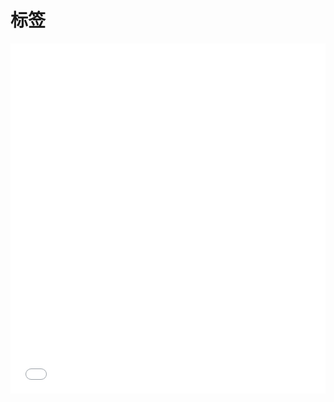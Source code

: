 # 标签

<iframe width="100%" height="560" src="//www.easybui.com/demo/source.html?url=pages/ui/tag&code=full,result" allowfullscreen="allowfullscreen" frameborder="0"></iframe>

